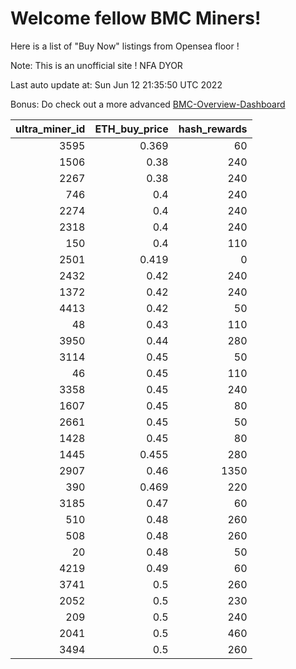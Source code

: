 # Welcome fellow BMC Miners!
Here is a list of "Buy Now" listings from Opensea floor !

Note: This is an unofficial site ! NFA DYOR

Last auto update at: Sun Jun 12 21:35:50 UTC 2022

Bonus: Do check out a more advanced [BMC-Overview-Dashboard](https://dune.com/defifunk/BMC-Overview-Dashboard)


|   ultra_miner_id |   ETH_buy_price |   hash_rewards |
|-----------------:|----------------:|---------------:|
|             3595 |           0.369 |             60 |
|             1506 |           0.38  |            240 |
|             2267 |           0.38  |            240 |
|              746 |           0.4   |            240 |
|             2274 |           0.4   |            240 |
|             2318 |           0.4   |            240 |
|              150 |           0.4   |            110 |
|             2501 |           0.419 |              0 |
|             2432 |           0.42  |            240 |
|             1372 |           0.42  |            240 |
|             4413 |           0.42  |             50 |
|               48 |           0.43  |            110 |
|             3950 |           0.44  |            280 |
|             3114 |           0.45  |             50 |
|               46 |           0.45  |            110 |
|             3358 |           0.45  |            240 |
|             1607 |           0.45  |             80 |
|             2661 |           0.45  |             50 |
|             1428 |           0.45  |             80 |
|             1445 |           0.455 |            280 |
|             2907 |           0.46  |           1350 |
|              390 |           0.469 |            220 |
|             3185 |           0.47  |             60 |
|              510 |           0.48  |            260 |
|              508 |           0.48  |            260 |
|               20 |           0.48  |             50 |
|             4219 |           0.49  |             60 |
|             3741 |           0.5   |            260 |
|             2052 |           0.5   |            230 |
|              209 |           0.5   |            240 |
|             2041 |           0.5   |            460 |
|             3494 |           0.5   |            260 |